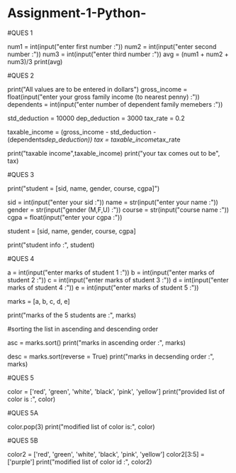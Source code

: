 # Assignment-1-Python-

#QUES 1

num1 = int(input("enter first number :"))
num2 = int(input("enter second number  :"))
num3 = int(input("enter third number :"))
avg = (num1 + num2 + num3)/3
print(avg)

           
#QUES 2

print("All values are to be entered in dollars")
gross_income = float(input("enter your gross family income (to nearest penny)  :"))
dependents = int(input("enter number of dependent family memebers :"))

std_deduction = 10000
dep_deduction = 3000
tax_rate = 0.2

taxable_income = (gross_income - std_deduction - (dependents*dep_deduction))
tax = taxable_income*tax_rate

print("taxable income",taxable_income)
print("your tax comes out to be", tax)


#QUES 3

print("student = [sid, name, gender, course, cgpa]")

sid = int(input("enter your sid :"))
name = str(input("enter your name :"))
gender = str(input("gender (M,F,U) :"))
course = str(input("course name :"))
cgpa = float(input("enter your cgpa :"))

student = [sid, name, gender, course, cgpa]

print("student info :", student) 


#QUES 4

a = int(input("enter marks of student 1 :"))
b = int(input("enter marks of student 2 :"))
c = int(input("enter marks of student 3 :"))
d = int(input("enter marks of student 4 :"))
e = int(input("enter marks of student 5 :"))

marks = [a, b, c, d, e]

print("marks of the 5 students are :", marks)

#sorting the list in ascending and descending order

asc = marks.sort()
print("marks in ascending order :", marks)

desc = marks.sort(reverse = True)
print("marks in decsending order :", marks) 


#QUES 5

color = ['red', 'green', 'white', 'black', 'pink', 'yellow']
print("provided list of color is :", color)

#QUES 5A

color.pop(3)
print("modified list of color is:", color)

#QUES 5B

color2 = ['red', 'green', 'white', 'black', 'pink', 'yellow']
color2[3:5] = ['purple']
print("modified list of color id :", color2)
